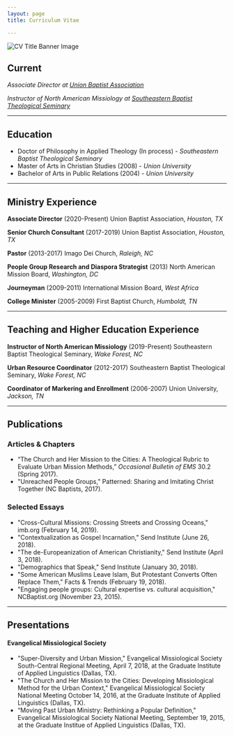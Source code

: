 ```yaml
---
layout: page
title: Curriculum Vitae

---
```


![CV Title Banner Image](https://i.imgur.com/fxJnDdu.png)

## Current
*Associate Director at [Union Baptist Association](ubahouston.org)*

*Instructor of North American Missiology at [Southeastern Baptist Theological Seminary](sebts.edu)*

---

## Education
* Doctor of Philosophy in Applied Theology (In process) - *Southeastern Baptist Theological Seminary*
* Master of Arts in Christian Studies (2008) - *Union University*
* Bachelor of Arts in Public Relations (2004) - *Union University*

---

## Ministry Experience

**Associate Director**  (2020-Present)
Union Baptist Association, *Houston, TX*

**Senior Church Consultant** (2017-2019)
Union Baptist Association, *Houston, TX*

**Pastor** (2013-2017)
Imago Dei Church, *Raleigh, NC*

**People Group Research and Diaspora Strategist** (2013)
North American Mission Board, *Washington, DC*

**Journeyman** (2009-2011)
International Mission Board, *West Africa*

**College Minister** (2005-2009)
First Baptist Church, *Humboldt, TN*

---

## Teaching and Higher Education Experience

**Instructor of North American Missiology** (2019-Present)
Southeastern Baptist Theological Seminary, *Wake Forest, NC*

**Urban Resource Coordinator** (2012-2017)
Southeastern Baptist Theological Seminary, *Wake Forest, NC*

**Coordinator of Markering and Enrollment** (2006-2007)
Union University, *Jackson, TN*

---

## Publications

### Articles & Chapters
* “The Church and Her Mission to the Cities: A Theological Rubric to Evaluate Urban Mission
Methods,” *Occasional Bulletin of EMS* 30.2 (Spring 2017).
* "Unreached People Groups," Patterned: Sharing and Imitating Christ Together (NC Baptists, 2017).

### Selected Essays
* "Cross-Cultural Missions: Crossing Streets and Crossing Oceans," imb.org (February 14, 2019).
* "Contextualization as Gospel Incarnation," Send Institute (June 26, 2018).
* "The de-Europeanization of American Christianity," Send Institute (April 3, 2018).
* "Demographics that Speak," Send Institute (January 30, 2018).
* "Some American Muslims Leave Islam, But Protestant Converts Often Replace Them," Facts &
Trends (February 19, 2018).
* "Engaging people groups: Cultural expertise vs. cultural acquisition," NCBaptist.org
(November 23, 2015).

---

## Presentations

#### Evangelical Missiological Society
* "Super-Diversity and Urban Mission," Evangelical Missiological Society South-Central Regional Meeting, April 7, 2018, at the Graduate Institute of Applied Linguistics (Dallas, TX).
* "The Church and Her Mission to the Cities: Developing Missiological Method for the Urban Context," Evangelical Missiological Society National Meeting October 14, 2016, at the Graduate Institute of Applied Linguistics (Dallas, TX).
* “Moving Past Urban Ministry: Rethinking a Popular Definition," Evangelical Missiological Society National Meeting, September 19, 2015, at the Graduate Institue of Applied Linguistics (Dallas, TX).

<!--stackedit_data:
eyJoaXN0b3J5IjpbLTUxNzE2NTU1OCwtNTQ4MTQyMjEyLC05MT
Y2NTE1NDYsLTU0NjIzMzk3MCwxODUxOTc4NzYxLC03MTkyNTU4
NjFdfQ==
-->